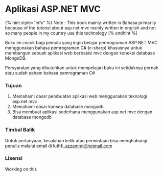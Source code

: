 # Aplikasi ASP.NET MVC

{% hint style="info" %}
 Note : This book mainly written in Bahasa primarily because of the tutorial about asp.net mvc mainly written in english and not so many people in my country use this technology
{% endhint %}

Buku ini cocok bagi pemula yang ingin belajar pemrograman ASP.NET MVC menggunakan bahasa pemrograman C\# \(c-sharp\) khususnya untuk membangun sebuah aplikasi web berbasisi mvc dengan koneksi database MongoDB.

Persyaratan yang dibutuhkan untuk mempelajari buku ini setidaknya pernah atau sudah paham bahasa pemrograman C\# 

### Tujuan

1. Memahami dasar pembuatan aplikasi web menggunakan teknologi asp.net mvc
2. Memahami dasar konsep database mongodb
3. Bisa membuat aplikasi sederhana menggunakan asp.net mvc dengan database mongodb

### Timbal Balik

Untuk pertanyaan, kesalahan ketik atau permintaan bisa menghubungi penulis melalui email di luthfi\_azzammi@hotmail.com

### Lisensi

Working on this



